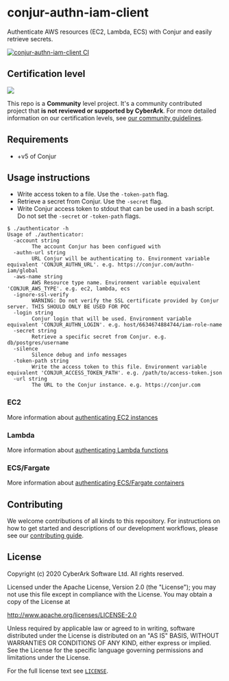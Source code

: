 # conjur-authn-iam-client
Authenticate AWS resources (EC2, Lambda, ECS) with Conjur and easily retrieve secrets.

[![conjur-authn-iam-client CI](https://github.com/AndrewCopeland/conjur-authn-iam-client/workflows/conjur-authn-iam-client%20CI/badge.svg)](https://github.com/AndrewCopeland/conjur-authn-iam-client/actions?query=workflow%3A%22conjur-authn-iam-client+CI%22)

## Certification level
![](https://img.shields.io/badge/Certification%20Level-Community-28A745?link=https://github.com/cyberark/community/blob/master/Conjur/conventions/certification-levels.md)

This repo is a **Community** level project. It's a community contributed project that **is not reviewed or supported
by CyberArk**. For more detailed information on our certification levels, see [our community guidelines](https://github.com/cyberark/community/blob/master/Conjur/conventions/certification-levels.md#community).

## Requirements

- +v5 of Conjur

## Usage instructions
- Write access token to a file. Use the `-token-path` flag.
- Retrieve a secret from Conjur. Use the `-secret` flag.
- Write Conjur access token to stdout that can be used in a bash script. Do not set the `-secret` or `-token-path` flags.

```
$ ./authenticator -h
Usage of ./authenticator:
  -account string
    	The account Conjur has been configued with
  -authn-url string
    	URL Conjur will be authenticating to. Environment variable equivalent 'CONJUR_AUTHN_URL'. e.g. https://conjur.com/authn-iam/global
  -aws-name string
    	AWS Resource type name. Environment variable equivalent 'CONJUR_AWS_TYPE'. e.g. ec2, lambda, ecs
  -ignore-ssl-verify
    	WARNING: Do not verify the SSL certificate provided by Conjur server. THIS SHOULD ONLY BE USED FOR POC
  -login string
    	Conjur login that will be used. Environment variable equivalent 'CONJUR_AUTHN_LOGIN'. e.g. host/6634674884744/iam-role-name
  -secret string
    	Retrieve a specific secret from Conjur. e.g. db/postgres/username
  -silence
    	Silence debug and info messages
  -token-path string
    	Write the access token to this file. Environment variable equivalent 'CONJUR_ACCESS_TOKEN_PATH'. e.g. /path/to/access-token.json
  -url string
    	The URL to the Conjur instance. e.g. https://conjur.com
```

### EC2
More information about [authenticating EC2 instances](docs/ec2/README.md)

### Lambda
More information about [authenticating Lambda functions](docs/lambda/README.md)

### ECS/Fargate
More information about [authenticating ECS/Fargate containers](docs/ecs/README.md)

## Contributing

We welcome contributions of all kinds to this repository. For instructions on how to get started and descriptions
of our development workflows, please see our [contributing guide](CONTRIBUTING.md).

## License

Copyright (c) 2020 CyberArk Software Ltd. All rights reserved.

Licensed under the Apache License, Version 2.0 (the "License");
you may not use this file except in compliance with the License.
You may obtain a copy of the License at

   http://www.apache.org/licenses/LICENSE-2.0

Unless required by applicable law or agreed to in writing, software
distributed under the License is distributed on an "AS IS" BASIS,
WITHOUT WARRANTIES OR CONDITIONS OF ANY KIND, either express or implied.
See the License for the specific language governing permissions and
limitations under the License.

For the full license text see [`LICENSE`](LICENSE).
